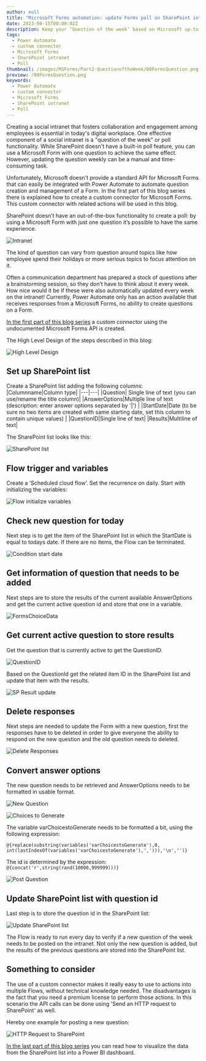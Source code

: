```yaml
---
author: null
title: "Microsoft Forms automation: update Forms poll on SharePoint intranet - part 2"
date: 2023-08-15T00:00:02Z
description: Keep your ‘Question of the week’ based on Microsoft up-to-date
tags:
  - Power Automate
  - custom connector
  - Microsoft Forms
  - SharePoint intranet
  - Poll
thumbnail: /images/MSForms/Part2-QuestionoftheWeek/00FormsQuestion.png
preview: /00FormsQuestion.png
keywords:
  - Power Automate
  - custom connector
  - Microsoft Forms
  - SharePoint intranet
  - Poll
---
```



Creating a social intranet that fosters collaboration and engagement among employees is essential in today's digital workplace. One effective component of a social intranet is a "question of the week" or poll functionality. While SharePoint doesn't have a built-in poll feature, you can use a Microsoft Form with one question to achieve the same effect. However, updating the question weekly can be a manual and time-consuming task.

Unfortunately, Microsoft doesn't provide a standard API for Microsoft Forms that can easily be integrated with Power Automate to automate question creation and management of a Form. In the first part of this blog series there is explained how to create a custom connector for Microsoft Forms. This custom connector with related actions will be used in this blog. 

SharePoint doesn’t have an out-of-the-box functionality to create a poll: by using a Microsoft Form with just one question it’s possible to have the same experience. 

![Intranet](/images/MSForms/Part2-QuestionoftheWeek/1-Intranet.png)


The kind of question can vary from question around topics like how employee spend their holidays or more serious topics to focus attention on it. 

Often a communication department has prepared a stock of questions after a brainstorming session, so they don’t have to think about it every week. How nice would it be if these were also automatically updated every week on the intranet!
Currently, Power Automate only has an action available that receives responses from a Microsoft Forms, no ability to create questions on a Form.

[In the first part of this blog series](./MSForms-Part1-CustomConnector.md) a custom connector using the undocumented Microsoft Forms API is created.


The High Level Design of the steps described in this blog:

![High Level Design](/images/MSForms/Part2-QuestionoftheWeek/HLD.png)





## Set up SharePoint list
Create a SharePoint list adding the following columns:
|Columnname|Column type|
|---|---|
|Question| Single line of text (you can use/rename the title column)|
|AnswerOptions|Multiple line of text (description: enter answer options separated by '&#124;') |
|StartDate|Date (to be sure no two items are created with same starting date, set this column to contain unique values) |
|QuestionID|Single line of text|
|Results|Multiline of text|

The SharePoint list looks like this:

![SharePoint list](/images/MSForms/Part2-QuestionoftheWeek/2-SPlist.png)

## Flow trigger and variables
Create a ‘Scheduled cloud flow’. Set the recurrence on daily.
Start with initializing the variables:

![Flow initialize variables](/images/MSForms/Part2-QuestionoftheWeek/3-FlowVariables.png)

## Check new question for today
Next step is to get the item of the SharePoint list in which the StartDate is equal to todays date. If there are no items, the Flow can be terminated.

![Condition start date](/images/MSForms/Part2-QuestionoftheWeek/4-ConditionStartDate.png)

## Get information of question that needs to be added
Next steps are to store the results of the current available AnswerOptions and get the current active question id and store that one in a variable.

![FormsChoiceData](/images/MSForms/Part2-QuestionoftheWeek/5-FormsChoiceData.png)

## Get current active question to store results
Get the question that is currently active to get the QuestionID.

![QuestionID](/images/MSForms/Part2-QuestionoftheWeek/6-QuestionID.png)

Based on the QuestionId get the related item ID in the SharePoint list and update that item with the results.

![SP Result update](/images/MSForms/Part2-QuestionoftheWeek/7-SPResultsUpdate.png)

## Delete responses
Next steps are needed to update the Form with a new question, first the responses have to be deleted in order to give everyone the ability to respond on the new question and the old question needs to deleted.

![Delete Responses](/images/MSForms/Part2-QuestionoftheWeek/8-DeleteResponses.png)


## Convert answer options 
The new question needs to be retrieved and AnswerOptions needs to be formatted in usable format.

![New Question](/images/MSForms/Part2-QuestionoftheWeek/9-NewQuestion.png)

![Choices to Generate](/images/MSForms/Part2-QuestionoftheWeek/10-ChoicesToGenerate.png)


The variable varChoicestoGenerate needs to be formatted a bit, using the following expression: 

`@{replace(substring(variables('varChoicestoGenerate'),0, int(lastIndexOf(variables('varChoicestoGenerate'),','))),'\n','')}`

The id is determined by the expression: `@{concat('r',string(rand(10000,999999)))}`


![Post Question](/images/MSForms/Part2-QuestionoftheWeek/11-PostQuestion.png)

## Update SharePoint list with question id
Last step is to store the question id in the SharePoint list:

![Update SharePoint list](/images/MSForms/Part2-QuestionoftheWeek/12-UpdateSPlist.png)


The Flow is ready to run every day to verify if a new question of the week needs to be posted on the intranet. 
Not only the new question is added, but the results of the previous questions are stored into the SharePoint list.

## Something to consider
The use of a custom connector makes it really easy to use to actions into multiple Flows, without technical knowledge needed.
The disadvantages is the fact that you need a premium license to perform those actions.
In this scenario the API calls can be done using 'Send an HTTP request to SharePoint' as well.

Hereby one example for posting a new question:

![HTTP Request to SharePoint](/images/MSForms/Part1-CustomConnector/13-PostHTTPSharePoint.png)


[In the last part of this blog series](./MSForms-Part3-Dashboard.md) you can read how to visualize the data from the SharePoint list into a Power BI dashboard.




